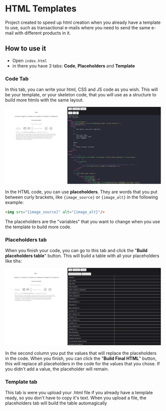 # HTML Templates
Project created to speed up html creation when you already have a template to use, such as transactional e-mails where you need to send the same e-mail with different products in it.

## How to use it
- Open ```index.html```
- in there you have 3 tabs: **Code**, **Placeholders** and **Template**

### Code Tab
In this tab, you can write your html, CSS and JS code as you wish. This will be your template, or your skeleton code, that you will use as a structure to build more htmls with the same layout.

![Code](https://github.com/brenorobazza/html-templates/blob/main/README_aux/code.png?raw=true)

In the HTML code, you can use **placeholders**. They are words that you put between curly brackets, like ```{image_source}``` or ```{image_alt}``` in the following example:

```html
<img src="{image_source}" alt="{image_alt}"/>
```

The placeholders are the "variables" that you want to change when you use the template to build more code.

### Placeholders tab
When you finish your code, you can go to this tab and click the "**Build placeholders table**" button. This will build a table with all your placeholders like tihs:

![Placeholders](https://github.com/brenorobazza/html-templates/blob/main/README_aux/placeholders.png?raw=true)

In the second column you put the values that will replace the placeholders in the code. When you finish, you can click the "**Build Final HTML**" button, this will replace all placeholders in the code for the values that you chose. If you didn't add a value, the placeholder will remain.

### Template tab
This tab is were you upload your .html file if you already have a template ready, so you don't have to copy it's text.
When you upload a file, the placeholders tab will build the table automagically

